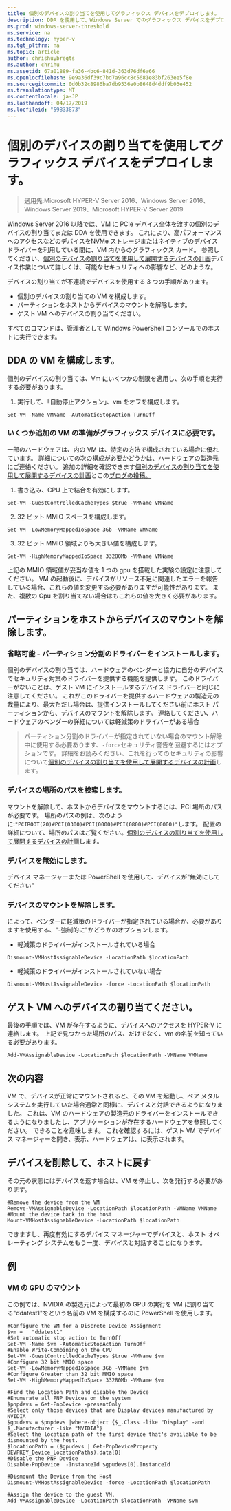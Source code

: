```yaml
---
title: 個別のデバイスの割り当てを使用してグラフィックス デバイスをデプロイします。
description: DDA を使用して、Windows Server でのグラフィックス デバイスをデプロイする方法について説明します
ms.prod: windows-server-threshold
ms.service: na
ms.technology: hyper-v
ms.tgt_pltfrm: na
ms.topic: article
author: chrishuybregts
ms.author: chrihu
ms.assetid: 67a01889-fa36-4bc6-841d-363d76df6a66
ms.openlocfilehash: 9e9a36df39c7bd7a96cc8c5681e83bf263ee5f8e
ms.sourcegitcommit: 0d0b32c8986ba7db9536e0b8648d4ddf9b03e452
ms.translationtype: MT
ms.contentlocale: ja-JP
ms.lasthandoff: 04/17/2019
ms.locfileid: "59833873"
---
```

# <a name="deploy-graphics-devices-using-discrete-device-assignment"></a>個別のデバイスの割り当てを使用してグラフィックス デバイスをデプロイします。

>適用先:Microsoft HYPER-V Server 2016、Windows Server 2016、Windows Server 2019、Microsoft HYPER-V Server 2019  

Windows Server 2016 以降では、VM に PCIe デバイス全体を渡すの個別のデバイスの割り当てまたは DDA を使用できます。  これにより、高パフォーマンスへのアクセスなどのデバイスを[NVMe ストレージ](./Deploying-storage-devices-using-dda.md)またはネイティブのデバイス ドライバーを利用している間に、VM 内からのグラフィックス カード。  参照してください、[個別のデバイスの割り当てを使用して展開するデバイスの計画](../plan/Plan-for-Deploying-Devices-using-Discrete-Device-Assignment.md)デバイス作業について詳しくは、可能なセキュリティへの影響など、どのような。

デバイスの割り当てが不連続でデバイスを使用する 3 つの手順があります。
-   個別のデバイスの割り当ての VM を構成します。
-   パーティションをホストからデバイスのマウントを解除します。
-   ゲスト VM へのデバイスの割り当てください。

すべてのコマンドは、管理者として Windows PowerShell コンソールでのホストに実行できます。

## <a name="configure-the-vm-for-dda"></a>DDA の VM を構成します。
個別のデバイスの割り当ては、Vm にいくつかの制限を適用し、次の手順を実行する必要があります。

1.  実行して、「自動停止アクション」、vm をオフを構成します。

```
Set-VM -Name VMName -AutomaticStopAction TurnOff
```

### <a name="some-additional-vm-preparation-is-required-for-graphics-devices"></a>いくつか追加の VM の準備がグラフィックス デバイスに必要です。

一部のハードウェアは、内の VM は、特定の方法で構成されている場合に優れています。  詳細についての次の構成が必要かどうかは、ハードウェアの製造元にご連絡ください。 追加の詳細を確認できます[個別のデバイスの割り当てを使用して展開するデバイスの計画](../plan/Plan-for-Deploying-Devices-using-Discrete-Device-Assignment.md)とこの[ブログの投稿。](https://blogs.technet.microsoft.com/virtualization/2015/11/23/discrete-device-assignment-gpus/)

1.  書き込み、CPU 上で結合を有効にします。
```
Set-VM -GuestControlledCacheTypes $true -VMName VMName
```
2.  32 ビット MMIO スペースを構成します。
```
Set-VM -LowMemoryMappedIoSpace 3Gb -VMName VMName
```
3.  32 ビット MMIO 領域よりも大きい値を構成します。
```
Set-VM -HighMemoryMappedIoSpace 33280Mb -VMName VMName
```
上記の MMIO 領域値が妥当な値を 1 つの gpu を搭載した実験の設定に注意してください。  VM の起動後に、デバイスがリソース不足に関連したエラーを報告している場合、これらの値を変更する必要がありますが可能性があります。  また、複数の Gpu を割り当てない場合はもこれらの値を大きく必要があります。

## <a name="dismount-the-device-from-the-host-partition"></a>パーティションをホストからデバイスのマウントを解除します。
### <a name="optional---install-the-partitioning-driver"></a>省略可能 - パーティション分割のドライバーをインストールします。
個別のデバイスの割り当ては、ハードウェアのベンダーと協力に自分のデバイスでセキュリティ対策のドライバーを提供する機能を提供します。  このドライバーがないことは、ゲスト VM にインストールするデバイス ドライバーと同じに注意してください。  これがこのドライバーを提供するハードウェアの製造元の裁量により、最大ただし場合は、提供インストールしてください前にホスト パーティションから、デバイスのマウントを解除します。  連絡してください、ハードウェアのベンダーの詳細については軽減策のドライバーがある場合
> パーティション分割のドライバーが指定されていない場合のマウント解除中に使用する必要あります、`-force`セキュリティ警告を回避するにはオプションです。 詳細をお読みください、これを行ってのセキュリティの影響について[個別のデバイスの割り当てを使用して展開するデバイスの計画](../plan/Plan-for-Deploying-Devices-using-Discrete-Device-Assignment.md)します。

### <a name="locating-the-devices-location-path"></a>デバイスの場所のパスを検索します。
マウントを解除して、ホストからデバイスをマウントするには、PCI 場所のパスが必要です。  場所のパスの例は、次のように:`"PCIROOT(20)#PCI(0300)#PCI(0000)#PCI(0800)#PCI(0000)"`します。  配置の詳細について、場所のパスはご覧ください。[個別のデバイスの割り当てを使用して展開するデバイスの計画](../plan/Plan-for-Deploying-Devices-using-Discrete-Device-Assignment.md)します。

### <a name="disable-the-device"></a>デバイスを無効にします。
デバイス マネージャーまたは PowerShell を使用して、デバイスが"無効にしてください"  

### <a name="dismount-the-device"></a>デバイスのマウントを解除します。
によって、ベンダーに軽減策のドライバーが指定されている場合か、必要がありますを使用する、"-強制的に"かどうかのオプションします。
-   軽減策のドライバーがインストールされている場合
```
Dismount-VMHostAssignableDevice -LocationPath $locationPath
```
-   軽減策のドライバーがインストールされていない場合
```
Dismount-VMHostAssignableDevice -force -LocationPath $locationPath
```

## <a name="assigning-the-device-to-the-guest-vm"></a>ゲスト VM へのデバイスの割り当てください。
最後の手順では、VM が存在するように、デバイスへのアクセスを HYPER-V に連絡します。  上記で見つかった場所のパス、だけでなく、vm の名前を知っている必要があります。

```
Add-VMAssignableDevice -LocationPath $locationPath -VMName VMName
```

## <a name="whats-next"></a>次の内容
VM で、デバイスが正常にマウントされると、その VM を起動し、ベア メタル システムを実行していた場合通常と同様に、デバイスと対話できるようになりました。  これは、VM のハードウェアの製造元のドライバーをインストールできるようになりましたし、アプリケーションが存在するハードウェアを参照してください。 できることを意味します。  これを確認するには、ゲスト VM でデバイス マネージャーを開き、表示、ハードウェアは、に表示されます。

## <a name="removing-a-device-and-returning-it-to-the-host"></a>デバイスを削除して、ホストに戻す
その元の状態にはデバイスを返す場合は、VM を停止し、次を発行する必要があります。
```
#Remove the device from the VM
Remove-VMAssignableDevice -LocationPath $locationPath -VMName VMName
#Mount the device back in the host
Mount-VMHostAssignableDevice -LocationPath $locationPath
```
できますし、再度有効にするデバイス マネージャーでデバイスと、ホスト オペレーティング システムをもう一度、デバイスと対話することになります。

## <a name="examples"></a>例

### <a name="mounting-a-gpu-to-a-vm"></a>VM の GPU のマウント
この例では、NVIDIA の製造元によって最初の GPU の実行を VM に割り当てる"ddatest1"をという名前の VM を構成するのに PowerShell を使用します。  
```
#Configure the VM for a Discrete Device Assignment
$vm =   "ddatest1"
#Set automatic stop action to TurnOff
Set-VM -Name $vm -AutomaticStopAction TurnOff
#Enable Write-Combining on the CPU
Set-VM -GuestControlledCacheTypes $true -VMName $vm
#Configure 32 bit MMIO space
Set-VM -LowMemoryMappedIoSpace 3Gb -VMName $vm
#Configure Greater than 32 bit MMIO space
Set-VM -HighMemoryMappedIoSpace 33280Mb -VMName $vm

#Find the Location Path and disable the Device
#Enumerate all PNP Devices on the system
$pnpdevs = Get-PnpDevice -presentOnly
#Select only those devices that are Display devices manufactured by NVIDIA
$gpudevs = $pnpdevs |where-object {$_.Class -like "Display" -and $_.Manufacturer -like "NVIDIA"}
#Select the location path of the first device that's available to be dismounted by the host.
$locationPath = ($gpudevs | Get-PnpDeviceProperty DEVPKEY_Device_LocationPaths).data[0]
#Disable the PNP Device
Disable-PnpDevice  -InstanceId $gpudevs[0].InstanceId

#Dismount the Device from the Host
Dismount-VMHostAssignableDevice -force -LocationPath $locationPath

#Assign the device to the guest VM.
Add-VMAssignableDevice -LocationPath $locationPath -VMName $vm
```
